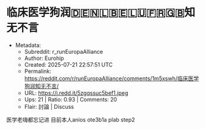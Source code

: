 # 临床医学狗润🇩🇪🇳🇱🇧🇪🇱🇺🇫🇷🇬🇧知无不言

- Metadata:
  - Subreddit: r_runEuropaAlliance
  - Author: Eurohip
  - Created: 2025-07-21 22:57:51 UTC
  - Permalink: https://reddit.com/r/runEuropaAlliance/comments/1m5xswh/临床医学狗润知无不言/
  - URL: https://i.redd.it/5zgqssuc5bef1.jpeg
  - Ups: 21 | Ratio: 0.93 | Comments: 20
  - Flair: 討論 | Discuss


医学老嗨都忘记进 目前本人anios ote3b1a plab step2

